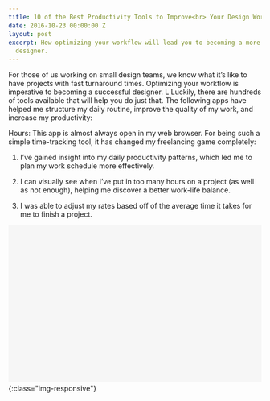 ```yaml
---
title: 10 of the Best Productivity Tools to Improve<br> Your Design Workflow
date: 2016-10-23 00:00:00 Z
layout: post
excerpt: How optimizing your workflow will lead you to becoming a more successful
  designer.
---
```


For those of us working on small design teams, we know what it’s like to have projects with fast turnaround times. Optimizing your workflow is imperative to becoming a successful designer. L  Luckily, there are hundreds of tools available that will help you do just that. The following apps have helped me structure my daily routine, improve the quality of my work, and increase my productivity:

Hours: This app is almost always open in my web browser. For being such a simple time-tracking tool, it has changed my freelancing game completely:

1. I’ve gained insight into my daily productivity patterns, which led me to plan my work schedule more effectively.

2. I can visually see when I’ve put in too many hours on a project (as well as not enough), helping me discover a better work-life balance.

3. I was able to adjust my rates based off of the average time it takes for me to finish a project.

![rectangle](/img/rectangle.png){:class="img-responsive"}
